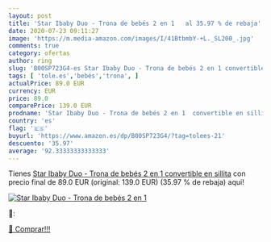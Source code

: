 ```yaml
---
layout: post
title: 'Star Ibaby Duo - Trona de bebés 2 en 1   al 35.97 % de rebaja'
date: 2020-07-23 09:11:27
image: 'https://m.media-amazon.com/images/I/41BtbmbY-+L._SL200_.jpg'
comments: true
category: ofertas
author: ring
slug: 'B00SP723G4-es Star Ibaby Duo - Trona de bebés 2 en 1 convertible en sillita'
tags: [ 'tole.es','bebés','trona', ]
actualPrice: 89.0 EUR
currency: EUR
price: 89.0
comparePrice: 139.0 EUR
prodname: 'Star Ibaby Duo - Trona de bebés 2 en 1  convertible en sillita'
country: 'es'
flag: '🇪🇸'
buyurl: 'https://www.amazon.es/dp/B00SP723G4/?tag=tolees-21'
descuento: '35.97'
average: '92.33333333333333'
---
```


Tienes [Star Ibaby Duo - Trona de bebés 2 en 1  convertible en sillita](https://www.amazon.es/dp/B00SP723G4/?tag=tolees-21) con precio final de  89.0 EUR (original: 139.0 EUR) (35.97 %  de rebaja) aqui!

[![Star Ibaby Duo - Trona de bebés 2 en 1  ](https://m.media-amazon.com/images/I/41BtbmbY-+L._SL200_.jpg)](https://www.amazon.es/dp/B00SP723G4/?tag=tolees-21)

🔎:


[🛒 Comprar!!!](https://www.amazon.es/dp/B00SP723G4/?tag=tolees-21)
